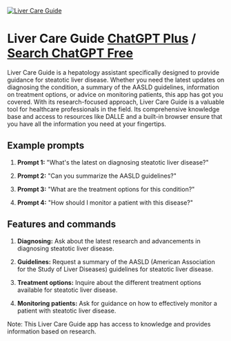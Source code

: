 
[![Liver Care Guide](https://files.oaiusercontent.com/file-0XQFhCSeRUPQu4H9xeFF6y2e?se=2123-10-18T15%3A54%3A56Z&sp=r&sv=2021-08-06&sr=b&rscc=max-age%3D31536000%2C%20immutable&rscd=attachment%3B%20filename%3D7891353d-7056-44e3-81d5-d964904a3cc8.png&sig=6STPCTe7J8Y2vTPV3kT%2B86laLhetAGhh9aXLzzMUu4U%3D)](https://chat.openai.com/g/g-yZxQc4ttm-liver-care-guide)

# Liver Care Guide [ChatGPT Plus](https://chat.openai.com/g/g-yZxQc4ttm-liver-care-guide) / [Search ChatGPT Free](https://gptcall.net/index.html#/?search=Liver%20Care%20Guide)

Liver Care Guide is a hepatology assistant specifically designed to provide guidance for steatotic liver disease. Whether you need the latest updates on diagnosing the condition, a summary of the AASLD guidelines, information on treatment options, or advice on monitoring patients, this app has got you covered. With its research-focused approach, Liver Care Guide is a valuable tool for healthcare professionals in the field. Its comprehensive knowledge base and access to resources like DALLE and a built-in browser ensure that you have all the information you need at your fingertips.

## Example prompts

1. **Prompt 1:** "What's the latest on diagnosing steatotic liver disease?"

2. **Prompt 2:** "Can you summarize the AASLD guidelines?"

3. **Prompt 3:** "What are the treatment options for this condition?"

4. **Prompt 4:** "How should I monitor a patient with this disease?"

## Features and commands

1. **Diagnosing:** Ask about the latest research and advancements in diagnosing steatotic liver disease.

2. **Guidelines:** Request a summary of the AASLD (American Association for the Study of Liver Diseases) guidelines for steatotic liver disease.

3. **Treatment options:** Inquire about the different treatment options available for steatotic liver disease.

4. **Monitoring patients:** Ask for guidance on how to effectively monitor a patient with steatotic liver disease.

Note: This Liver Care Guide app has access to knowledge and provides information based on research.


